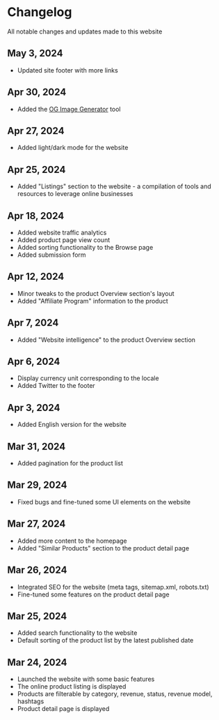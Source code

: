 # Changelog

All notable changes and updates made to this website

## May 3, 2024

- Updated site footer with more links

## Apr 30, 2024

- Added the [OG Image Generator](/ogimage) tool

## Apr 27, 2024

- Added light/dark mode for the website

## Apr 25, 2024

- Added "Listings" section to the website - a compilation of tools and resources to leverage online businesses

## Apr 18, 2024

- Added website traffic analytics
- Added product page view count
- Added sorting functionality to the Browse page
- Added submission form

## Apr 12, 2024

- Minor tweaks to the product Overview section's layout
- Added "Affiliate Program" information to the product

## Apr 7, 2024

- Added "Website intelligence" to the product Overview section

## Apr 6, 2024

- Display currency unit corresponding to the locale
- Added Twitter to the footer

## Apr 3, 2024

- Added English version for the website

## Mar 31, 2024

- Added pagination for the product list

## Mar 29, 2024

- Fixed bugs and fine-tuned some UI elements on the website

## Mar 27, 2024

- Added more content to the homepage
- Added "Similar Products" section to the product detail page

## Mar 26, 2024

- Integrated SEO for the website (meta tags, sitemap.xml, robots.txt)
- Fine-tuned some features on the product detail page

## Mar 25, 2024

- Added search functionality to the website
- Default sorting of the product list by the latest published date

## Mar 24, 2024

- Launched the website with some basic features
- The online product listing is displayed
- Products are filterable by category, revenue, status, revenue model, hashtags
- Product detail page is displayed
